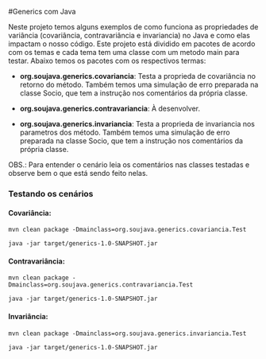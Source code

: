 #Generics com Java

Neste projeto temos alguns exemplos de como funciona as propriedades de variância (covariância, contravariância 
e invariancia) no Java e como elas impactam o nosso código. Este projeto está dividido em pacotes de acordo com os temas
e cada tema tem uma classe com um metodo main para testar. Abaixo temos os pacotes com os respectivos termas:

 - **org.soujava.generics.covariancia**: Testa a proprieda de covariância no retorno do método. Também temos uma 
 simulação de erro preparada na classe Socio, que tem a instrução nos comentários da própria classe.
 
 - **org.soujava.generics.contravariancia**: À desenvolver.
 
 - **org.soujava.generics.invariancia**: Testa a proprieda de invariancia nos parametros dos método. Também temos uma 
  simulação de erro preparada na classe Socio, que tem a instrução nos comentários da própria classe.
  
 OBS.: Para entender o cenário leia os comentários nas classes testadas e observe bem o que está sendo feito nelas.
  
### Testando os cenários
 
#### Covariância:
   
    mvn clean package -Dmainclass=org.soujava.generics.covariancia.Test 

    java -jar target/generics-1.0-SNAPSHOT.jar
    

#### Contravariância:
   
    mvn clean package -Dmainclass=org.soujava.generics.contravariancia.Test 

    java -jar target/generics-1.0-SNAPSHOT.jar

#### Invariância:
   
    mvn clean package -Dmainclass=org.soujava.generics.invariancia.Test 

    java -jar target/generics-1.0-SNAPSHOT.jar
    

